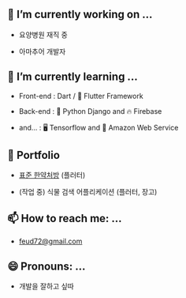 ## 🔭 I’m currently working on ...

- 요양병원 재직 중

- 아마추어 개발자


## 🌱 I’m currently learning ...

- Front-end : Dart / 📱 Flutter Framework

- Back-end : 🐍 Python Django and 🔥 Firebase 

- and... : 🖥️ Tensorflow and 🦎 Amazon Web Service  


## 🔨 Portfolio

- [표준 한약처방](https://github.com/feud72/standard_herbal_medicine_web) (플러터)

- (작업 중) 식물 검색 어플리케이션 (플러터, 장고)


## 📫 How to reach me: ...

- feud72@gmail.com


## 😄 Pronouns: ...

- 개발을 잘하고 싶따

<!--
**feud72/feud72** is a ✨ _special_ ✨ repository because its `README.md` (this file) appears on your GitHub profile.

Here are some ideas to get you started:

- 🔭 I’m currently working on ...
- 🌱 I’m currently learning ...
- 👯 I’m looking to collaborate on ...
- 🤔 I’m looking for help with ...
- 💬 Ask me about ...
- 📫 How to reach me: ...
- 😄 Pronouns: ...
- ⚡ Fun fact: ...
-->
